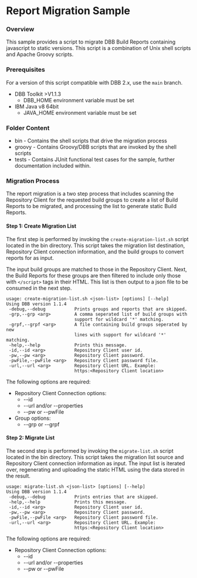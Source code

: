 # Report Migration Sample
### Overview
This sample provides a script to migrate DBB Build Reports containing javascript to static versions. This script is a combination of Unix shell scripts and Apache Groovy scripts. 

### Prerequisites
For a version of this script compatible with DBB 2.x, use the `main` branch.
* DBB Toolkit >V1.1.3
    * DBB_HOME environment variable must be set
* IBM Java v8 64bit
    * JAVA_HOME environment variable must be set

### Folder Content
* bin - Contains the shell scripts that drive the migration process
* groovy - Contains Groovy/DBB scripts that are invoked by the shell scripts
* tests - Contains JUnit functional test cases for the sample, further documentation included within.

### Migration Process
The report migration is a two step process that includes scanning the Repository Client for the requested build groups to create a list of Build Reports to be migrated, and processing the list to generate static Build Reports.

#### Step 1: Create Migration List
The first step is performed by invoking the `create-migration-list.sh` script located in the bin directory. This script takes the migration list destination, Repository Client connection information, and the build groups to convert reports for as input.

The input build groups are matched to those in the Repository Client. Next, the Build Reports for these groups are then filtered to include only those with `</script>` tags in their HTML. This list is then output to a json file to be consumed in the next step.
```
usage: create-migration-list.sh <json-list> [options] [--help]
Using DBB version 1.1.4
 -debug,--debug           Prints groups and reports that are skipped.
 -grp,--grp <arg>         A comma seperated list of build groups with
                          support for wildcard '*' matching.
 -grpf,--grpf <arg>       A file containing build groups seperated by new
                          lines with support for wildcard '*' matching.
 -help,--help             Prints this message.
 -id,--id <arg>           Repository Client user id.
 -pw,--pw <arg>           Repository Client password.
 -pwFile,--pwFile <arg>   Repository Client password file.
 -url,--url <arg>         Repository Client URL. Example:
                          https:<Repository Client location>
```
The following options are required:
* Repository Client Connection options:
    * --id
    * --url and/or --properties
    * --pw or --pwFile
* Group options:
    * --grp or --grpf

#### Step 2: Migrate List
The second step is performed by invoking the `migrate-list.sh` script located in the bin directory. This script takes the migration list source and Repository Client connection information as input. The input list is iterated over, regenerating and uploading the static HTML using the data stored in the result.
```
usage: migrate-list.sh <json-list> [options] [--help]
Using DBB version 1.1.4
 -debug,--debug           Prints entries that are skipped.
 -help,--help             Prints this message.
 -id,--id <arg>           Repository Client user id.
 -pw,--pw <arg>           Repository Client password.
 -pwFile,--pwFile <arg>   Repository Client password file.
 -url,--url <arg>         Repository Client URL. Example:
                          https:<Repository Client location>
```
The following options are required:
* Repository Client Connection options:
    * --id
    * --url and/or --properties
    * --pw or --pwFile